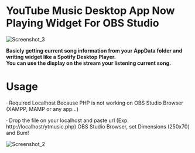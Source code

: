 # YouTube Music Desktop App Now Playing Widget For OBS Studio
![Screenshot_3](https://user-images.githubusercontent.com/35993608/123556842-376eb300-d796-11eb-9014-29ce077c211e.png)

<b> Basicly getting current song information from your AppData folder and writing widget like a Spotify Desktop Player. </b>
<br>
<b> You can use the display on the stream your listening current song. </b>

# Usage
<p> <span>&#183;</span> Required Localhost Because PHP is not working on OBS Studio Browser (XAMPP, MAMP or any app...) </p>
<p> <span>&#183;</span> Drop the file on your localhost and paste url (Exp: http://localhost/ytmusic.php) OBS Studio Browser, set Dimensions (250x70) and Bum! </p>

![Screenshot_2](https://user-images.githubusercontent.com/35993608/123557529-01333280-d79a-11eb-981d-c66cf6f5a6a7.png)
